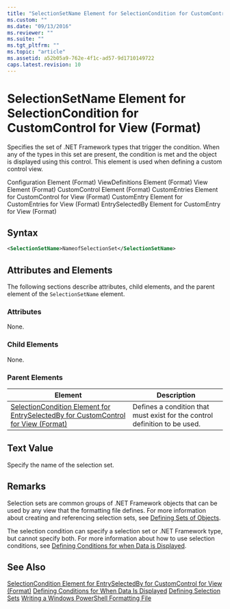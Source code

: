 ```yaml
---
title: "SelectionSetName Element for SelectionCondition for CustomControl for View (Format) | Microsoft Docs"
ms.custom: ""
ms.date: "09/13/2016"
ms.reviewer: ""
ms.suite: ""
ms.tgt_pltfrm: ""
ms.topic: "article"
ms.assetid: a52b05a9-762e-4f1c-ad57-9d1710149722
caps.latest.revision: 10
---
```

# SelectionSetName Element for SelectionCondition for CustomControl for View (Format)
Specifies the set of .NET Framework types that trigger the condition. When any of the types in this set are present, the condition is met and the object is displayed using this control. This element is used when defining a custom control view.

 Configuration Element (Format)
ViewDefinitions Element (Format)
View Element (Format)
CustomControl Element (Format)
CustomEntries Element for CustomControl for View (Format)
CustomEntry Element for CustomEntries for View (Format)
EntrySelectedBy Element for CustomEntry for View (Format)

## Syntax

```xml
<SelectionSetName>NameofSelectionSet</SelectionSetName>
```

## Attributes and Elements
 The following sections describe attributes, child elements, and the parent element of the `SelectionSetName` element.

### Attributes
 None.

### Child Elements
 None.

### Parent Elements

|Element|Description|
|-------------|-----------------|
|[SelectionCondition Element for EntrySelectedBy for CustomControl for View (Format)](./selectioncondition-element-for-entryselectedby-for-customcontrol-format.md)|Defines a condition that must exist for the control definition to be used.|

## Text Value
 Specify the name of the selection set.

## Remarks
 Selection sets are common groups of .NET Framework objects that can be used by any view that the formatting file defines. For more information about creating and referencing selection sets, see [Defining Sets of Objects](./defining-selection-sets.md).

 The selection condition can specify a selection set or .NET Framework type, but cannot specify both. For more information about how to use selection conditions, see [Defining Conditions for when Data is Displayed](./defining-conditions-for-displaying-data.md).

## See Also
 [SelectionCondition Element for EntrySelectedBy for CustomControl for View (Format)](./selectioncondition-element-for-entryselectedby-for-customcontrol-format.md)
 [Defining Conditions for When Data Is Displayed](./defining-conditions-for-displaying-data.md)
 [Defining Selection Sets](./defining-selection-sets.md)
 [Writing a Windows PowerShell Formatting File](./writing-a-windows-powershell-formatting-file.md)
